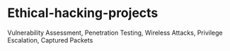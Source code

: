 # Ethical-hacking-projects
Vulnerability Assessment, Penetration Testing, Wireless Attacks, Privilege Escalation, Captured Packets

